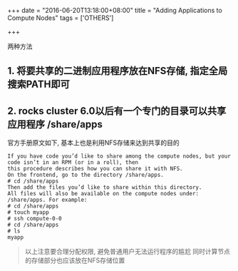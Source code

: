 +++
date = "2016-06-20T13:18:00+08:00"
title = "Adding Applications to Compute Nodes"
tags = ['OTHERS']

+++

两种方法
## 1. 将要共享的二进制应用程序放在NFS存储, 指定全局搜索PATH即可
## 2. rocks cluster 6.0以后有一个专门的目录可以共享应用程序 /share/apps
官方手册原文如下, 基本上也是利用NFS存储来达到共享的目的
```
If you have code you’d like to share among the compute nodes, but your code isn’t in an RPM (or in a roll), then
this procedure describes how you can share it with NFS.
On the frontend, go to the directory /share/apps.
# cd /share/apps
Then add the files you’d like to share within this directory.
All files will also be available on the compute nodes under: /share/apps. For example:
# cd /share/apps
# touch myapp
# ssh compute-0-0
# cd /share/apps
# ls
myapp
```
> 以上注意要合理分配权限, 避免普通用户无法运行程序的尴尬
> 同时计算节点的存储部分也应该放在NFS存储位置
